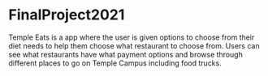 # FinalProject2021
Temple Eats is a app where the user is given options to choose from their diet needs to help them choose what restaurant to choose from. Users can see what restaurants have what payment options and browse through different places to go on Temple Campus including food trucks. 
 
